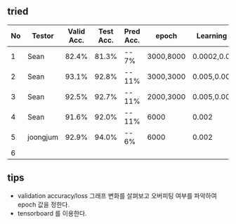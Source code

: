 ## tried
|  No | Testor| Valid Acc.|Test Acc.| Pred Acc.| epoch     | Learning Rate   | Batch | Optimizer       | Activation |win_stride|win_size| time_shift|sample_rate |back_vol.|back_freq.|dct_coef.|
|-----|-------|----------|----------|----------|-----------|-----------------|-------|-----------------|----------|----------|----------|----------|-------------|--------|----------|---------|
|  1  | Sean  |  82.4%   |   81.3%  |  -- 7%   | 3000,8000 | 0.0002,0.00005  | 100   | SDG             | Relu     | 10       |   30     | 100      |  16000      |  0.2   |  0.8     |   40    |
|  2  | Sean  |  93.1%   |   92.8%  |  -- 11%  | 3000,3000 | 0.005,0.0005    | 100   | SDG             | Relu     | 10       |   30     | 100      |  16000      |  0.3   |  0.8     |   40    |
|  3  | Sean  |  92.5%   |   92.7%  |  -- 11%  | 2000,3000 | 0.005,0.001     | 100   | SDG             | Relu     | 10       |   30     | 100      |  16000      |  0.2   |  0.9     |   40    |
|  4  | Sean  |  91.6%   |   92.0%  |  -- 11%  | 6000      | 0.002           | 100   | SDG             | Relu     | 10       |   20     | 100      |  16000      |  0.3   |  0.9     |   40    |
|  5  | joongjum  |  92.9%   |   94.0%  |  -- 6%  | 6000 | 0.002    | 100   | Adam             | Relu     | 10       |   30     | 100      |  16000      |  0.3   |  0.8     |   40    |
|  6  |       |          |          |          |           |                 |       |                 |         |            |          |         |              |        |           |        |




## tips
- validation accuracy/loss 그래프 변화를 살펴보고 오버피팅 여부를 파악하여 epoch 값을 정한다.
- tensorboard 를 이용한다.
